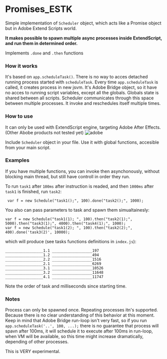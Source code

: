 # Promises_ESTK

Simple implementation of `Scheduler` object, which acts like a Promise object but in Adobe Extend Scripts world.

<b>It makes possible to spawn multiple async processes inside ExtendScript, and run them in determined order.</b>

Implements `.done` and `.then` functions

### How it works

It's based on `app.scheduleTask()`.
There is no way to acces detached running process started with `scheduleTask`.
Every time `app.scheduleTask` is called, it creates process in new jsvm. It's Adobe Bridge object, so it have no acces to running script variables, except all the globals.
Globals state is shared between all scripts. Scheduler communicates through this space between multiple processes.
It invoke and reschedules itself multiple times.

  
### How to use

It can only be used with ExtendScript engine, targeting Adobe After Effects. (Other Abobe products not tested yet)
![adobe](https://cloud.githubusercontent.com/assets/5033274/20584330/ae082cd0-b202-11e6-9de1-0023b90e7607.png)


Include `Scheduler` object in your file.
Use it with global functions, accesible from your main script.


### Examples

If you have multiple functions, you can invoke then asynchonously, without blocking main thread, but still have controll in order they run.

To run `task1` after `100ms` after instruction is readed, and then `1000ms` after `task1` is finished, run `task2`:

```
 var f = new Schedule("task1();", 100).done("task2();", 1000);
```

You also can pass parameters to task and spawn them simualtainesly:
```
var f = new Schedule("task1(1); ", 100).then("task2(1);", 5000).then("task3(1);", 4000).then("task4(1);", 1000);
var f = new Schedule("task1(2); ", 100).then("task2(2);", 400).done('task3(2)', 10000);
```
which will produce (see tasks functions definitions in `index.js`):

```
_________________1.1 __________________197
_________________1.2 __________________494
_________________2.2 __________________1516
_________________2.1 __________________6269
_________________3.1 __________________10526
_________________3.2 __________________11648
_________________4.1 __________________11747
```
Note the order of task and milliseconds since starting time.

### Notes

Process can only be spawned once. Repeating processes itn's supported. Because there is no clear understanding of this behavior at this moment.
Keep in mind that Adobe Bridge run-loop isn't very fast, so if you run `app.scheduleTask('..', 100, ...);` there is no guarantee that process will spavn after 100ms, it will schedule it to execute after 100ms in run-loop, when VM will be available, so this time might increase dramatically, depending of other processes.

This is VERY experimental.
